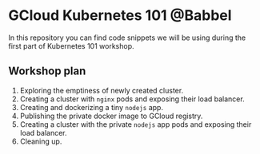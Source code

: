 # GCloud Kubernetes 101 @Babbel

In this repository you can find code snippets we will be using during the first part of Kubernetes 101 workshop.

## Workshop plan
1. Exploring the emptiness of newly created cluster.
2. Creating a cluster with `nginx` pods and exposing their load balancer.
3. Creating and dockerizing a tiny `nodejs` app.
4. Publishing the private docker image to GCloud registry.
5. Creating a cluster with the private `nodejs` app pods and exposing their load balancer.
6. Cleaning up.
